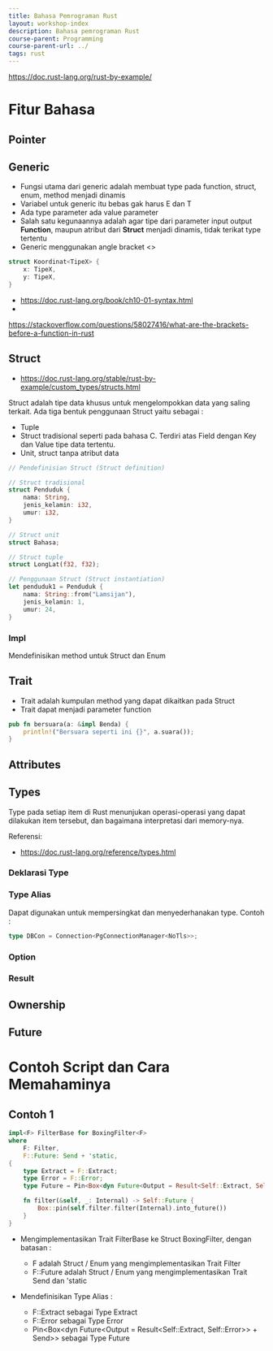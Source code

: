 ```yaml
---
title: Bahasa Pemrograman Rust
layout: workshop-index
description: Bahasa pemrograman Rust
course-parent: Programming
course-parent-url: ../
tags: rust
---
```


https://doc.rust-lang.org/rust-by-example/

# Fitur Bahasa

## Pointer

## Generic
- Fungsi utama dari generic adalah membuat type pada function, struct, enum, method menjadi dinamis
- Variabel untuk generic itu bebas gak harus E dan T
- Ada type parameter ada value parameter
- Salah satu kegunaannya adalah agar tipe dari parameter input output **Function**, maupun atribut dari **Struct** menjadi dinamis, tidak terikat type tertentu
- Generic menggunakan angle bracket \<\>

```rust
struct Koordinat<TipeX> {
    x: TipeX,
    y: TipeX,
}
```

- https://doc.rust-lang.org/book/ch10-01-syntax.html
- 

https://stackoverflow.com/questions/58027416/what-are-the-brackets-before-a-function-in-rust

## Struct

- https://doc.rust-lang.org/stable/rust-by-example/custom_types/structs.html

Struct adalah tipe data khusus untuk mengelompokkan data yang saling terkait. Ada tiga bentuk penggunaan Struct yaitu sebagai :
- Tuple
- Struct tradisional seperti pada bahasa C. Terdiri atas Field dengan Key dan Value tipe data tertentu.
- Unit, struct tanpa atribut data

```rust
// Pendefinisian Struct (Struct definition)

// Struct tradisional
struct Penduduk {
    nama: String,
    jenis_kelamin: i32,
    umur: i32,
}

// Struct unit
struct Bahasa;

// Struct tuple
struct LongLat(f32, f32);

// Penggunaan Struct (Struct instantiation)
let penduduk1 = Penduduk {
    nama: String::from("Lamsijan"),
    jenis_kelamin: 1,
    umur: 24,
}
```


### Impl
Mendefinisikan method untuk Struct dan Enum

## Trait
- Trait adalah kumpulan method yang dapat dikaitkan pada Struct
- Trait dapat menjadi parameter function
```rust
pub fn bersuara(a: &impl Benda) {
    println!("Bersuara seperti ini {}", a.suara());
}
```

## Attributes

## Types

Type pada setiap item di Rust menunjukan operasi-operasi yang dapat dilakukan item tersebut, dan bagaimana interpretasi dari memory-nya.

Referensi:
- https://doc.rust-lang.org/reference/types.html

### Deklarasi Type

### Type Alias

Dapat digunakan untuk mempersingkat dan menyederhanakan type. Contoh :
```rust
type DBCon = Connection<PgConnectionManager<NoTls>>;
```

### Option

### Result

## Ownership

## Future

# Contoh Script dan Cara Memahaminya

## Contoh 1

```rust
impl<F> FilterBase for BoxingFilter<F>
where
    F: Filter,
    F::Future: Send + 'static,
{
    type Extract = F::Extract;
    type Error = F::Error;
    type Future = Pin<Box<dyn Future<Output = Result<Self::Extract, Self::Error>> + Send>>;

    fn filter(&self, _: Internal) -> Self::Future {
        Box::pin(self.filter.filter(Internal).into_future())
    }
}
```

- Mengimplementasikan Trait FilterBase ke Struct BoxingFilter, dengan batasan :
  - F adalah Struct / Enum yang mengimplementasikan Trait Filter
  - F::Future adalah Struct / Enum yang mengimplementasikan Trait Send dan 'static
  
- Mendefinisikan Type Alias :
  - F::Extract sebagai Type Extract
  - F::Error sebagai Type Error
  - Pin<Box<dyn Future<Output = Result<Self::Extract, Self::Error>> + Send>> sebagai Type Future
